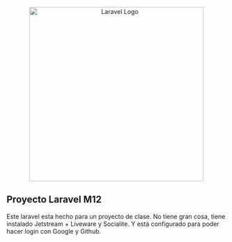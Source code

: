 <p align="center"><a href="https://laravel.com" target="_blank"><img src="https://raw.githubusercontent.com/laravel/art/master/logo-lockup/5%20SVG/2%20CMYK/1%20Full%20Color/laravel-logolockup-cmyk-red.svg" width="400" alt="Laravel Logo"></a></p>



## Proyecto Laravel M12

Este laravel esta hecho para un proyecto de clase. No tiene gran cosa, tiene instalado Jetstream + Liveware y Socialite. Y está configurado para poder hacer login con Google y Github.

